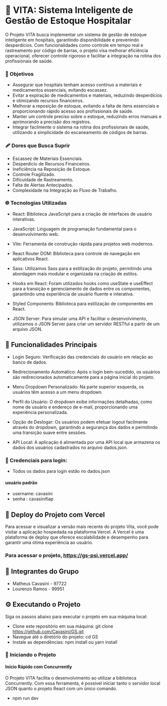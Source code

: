 # 💙 VITA: Sistema Inteligente de Gestão de Estoque Hospitalar
O Projeto VITA busca implementar um sistema de gestão de estoque inteligente em hospitais, garantindo disponibilidade e prevenindo desperdícios. Com funcionalidades como controle em tempo real e rastreamento por código de barras, o projeto visa melhorar eficiência operacional, oferecer controle rigoroso e facilitar a integração na rotina dos profissionais de saúde.

### 🎯 Objetivos
- Assegurar que hospitais tenham acesso contínuo a materiais e medicamentos essenciais, evitando escassez.
- Evitar a expiração de medicamentos e materiais, reduzindo desperdícios e otimizando recursos financeiros.
- Melhorar a reposição de estoque, evitando a falta de itens essenciais e proporcionando rápido acesso aos profissionais de saúde.
- Manter um controle preciso sobre o estoque, reduzindo erros manuais e aprimorando a precisão dos registros.
- Integrar facilmente o sistema na rotina dos profissionais de saúde, utilizando a simplicidade do escaneamento de códigos de barras.

### 🩹 Dores que Busca Suprir
- Escassez de Materiais Essenciais.
- Desperdício de Recursos Financeiros.
- Ineficiência na Reposição de Estoque.
- Controle Fragilizado.
- Dificuldade de Rastreamento.
- Falta de Alertas Antecipados.
- Complexidade na Integração ao Fluxo de Trabalho.

### 🌐 Tecnologias Utilizadas

- React: Biblioteca JavaScript para a criação de interfaces de usuário interativas.

- JavaScript: Linguagem de programação fundamental para o desenvolvimento web.

- Vite: Ferramenta de construção rápida para projetos web modernos.

- React Router DOM: Biblioteca para controle de navegação em aplicativos React.

- Sass: Utilizamos Sass para a estilização do projeto, permitindo uma abordagem mais modular e organizada na criação de estilos.

- Hooks em React: Foram utilizados hooks como useState e useEffect para a transição e gerenciamento de dados entre os componentes, garantindo uma experiência de usuário fluente e interativa.

- Styled Components: Biblioteca para estilização de componentes em React.


- JSON Server: Para simular uma API e facilitar o desenvolvimento, utilizamos o JSON Server para criar um servidor RESTful a partir de um arquivo JSON.


## 🧠 Funcionalidades Principais

- Login Seguro: Verificação das credenciais do usuário em relação ao banco de dados.

- Redirecionamento Automático: Após o login bem-sucedido, os usuários são redirecionados automaticamente para a página inicial do projeto.

- Menu Dropdown Personalizado: Na parte superior esquerda, os usuários têm acesso a um menu dropdown.

- Perfil do Usuário: O dropdown exibe informações detalhadas, como nome de usuário e endereço de e-mail, proporcionando uma experiência personalizada.

- Opção de Deslogar: Os usuários podem efetuar logout facilmente através do dropdown, garantindo a segurança dos dados e permitindo uma transição suave entre sessões.
  

- API Local: A aplicação é alimentada por uma API local que armazena os dados dos usuários cadastrados no arquivo dados.json.


### 🔑 Credenciais para login:

- Todos os dados para login estão no dados.json
  
#### usuário padrão
- username: cavasini
- senha : cavasinifiap


## 📂 Deploy do Projeto com Vercel
Para acessar e visualizar a versão mais recente do projeto Vita, você pode visitar a aplicação hospedada na plataforma Vercel. A Vercel é uma plataforma de deploy que oferece escalabilidade e desempenho para garantir uma ótima experiência ao usuário.

### Para acessar o projeto, https://gs-psi.vercel.app/

## 🤝 Integrantes do Grupo
- Matheus Cavasini - 97722
- Lourenzo Ramos - 99951

## ⚙️ Executando o Projeto
Siga os passos abaixo para executar o projeto em sua máquina local:

- Clone este repositório em sua máquina: git clone https://github.com/Cavasini/GS.git
- Navegue até o diretório do projeto: cd GS
- Instale as dependências: npm install ou yarn install

### 🚀 Iniciando o Projeto

#### Início Rápido com Concurrently

O Projeto VITA facilita o desenvolvimento ao utilizar a biblioteca Concurrently. Com essa ferramenta, é possível iniciar tanto o servidor local JSON quanto o projeto React com um único comando.

- npm run dev
